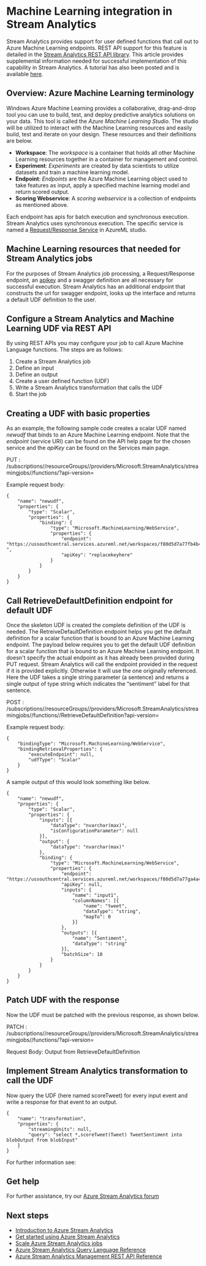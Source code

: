 <properties 
	pageTitle="How to configure Azure Machine Learning endpoints in Stream Analytics | Windows Azure" 
	description="Machine Language User defined functions in Stream Analytics"
	keywords=""
	documentationCenter=""
	services="stream-analytics"
	authors="jeffstokes72" 
	manager="paulettm" 
	editor="cgronlun"/>

<tags
	ms.service="stream-analytics"
	ms.date="12/10/2015"
	wacn.date=""/>

# Machine Learning integration in Stream Analytics

Stream Analytics provides support for user defined functions that call out to Azure Machine Learning endpoints. REST API support for this feature is detailed in the [Stream Analytics REST API library](https://msdn.microsoft.com/zh-cn/library/azure/dn835031.aspx). This article provides supplemental information needed for successful implementation of this capability in Stream Analytics. A tutorial has also been posted and is available [here](/documentation/articles/stream-analytics-machine-learning-integration-tutorial).

## Overview: Azure Machine Learning terminology

Windows Azure Machine Learning provides a collaborative, drag-and-drop tool you can use to build, test, and deploy predictive analytics solutions on your data. This tool is called the *Azure Machine Learning Studio*. The studio will be utilized to interact with the Machine Learning resources and easily build, test and iterate on your design. These resources and their definitions are below.

- **Workspace**: The *workspace* is a container that holds all other Machine Learning resources together in a container for management and control.
- **Experiment**: *Experiments* are created by data scientists to utilize datasets and train a machine learning model.
- **Endpoint**: *Endpoints* are the Azure Machine Learning object used to take features as input, apply a specified machine learning model and return scored output.
- **Scoring Webservice**: A *scoring webservice* is a collection of endpoints as mentioned above.

Each endpoint has apis for batch execution and synchronous execution. Stream Analytics uses synchronous execution. The specific service is named a [Request/Response Service](/documentation/articles/machine-learning-consume-web-services#request-response-service-rrs) in AzureML studio.

## Machine Learning resources that needed for Stream Analytics jobs

For the purposes of Stream Analytics job processing, a Request/Response endpoint, an [apikey](/documentation/articles/machine-learning-connect-to-azure-machine-learning-web-service#get-an-azure-machine-learning-authorization-key) and a swagger definition are all necessary for successful execution. Stream Analytics has an additional endpoint that constructs the url for swagger endpoint, looks up the interface and returns a default UDF definition to the user.

## Configure a Stream Analytics and Machine Learning UDF via REST API

By using REST APIs you may configure your job to call Azure Machine Language functions. The steps are as follows:

1. Create a Stream Analytics job
2. Define an input
3. Define an output
4. Create a user defined function (UDF)
5. Write a Stream Analytics transformation that calls the UDF
6. Start the job

## Creating a UDF with basic properties

As an example, the following sample code creates a scalar UDF named *newudf* that binds to an Azure Machine Learning endpoint. Note that the *endpoint* (service URI) can be found on the API help page for the chosen service and the *apiKey* can be found on the Services main page.

PUT : /subscriptions/<subscriptionId>/resourceGroups/<resourceGroup>/providers/Microsoft.StreamAnalytics/streamingjobs/<streamingjobName>/functions/<udfName>?api-version=<apiVersion>  

Example request body:  

	{
		"name": "newudf",
		"properties": {
			"type": "Scalar",
			"properties": {
				"binding": {
					"type": "Microsoft.MachineLearning/WebService",
					"properties": {
						"endpoint": "https://ussouthcentral.services.azureml.net/workspaces/f80d5d7a77fb4b46bf2a30c63c078dca/services/b7be5e40fd194258796fb402c1958eaf/execute ",
						"apiKey": "replacekeyhere"
					}
				}
			}
		}
	}

## Call RetrieveDefaultDefinition endpoint for default UDF

Once the skeleton UDF is created the complete definition of the UDF is needed. The RetreiveDefaultDefinition endpoint helps you get the default definition for a scalar function that is bound to an Azure Machine Learning endpoint. The payload below requires you to get the default UDF definition for a scalar function that is bound to an Azure Machine Learning endpoint. It doesn't specify the actual endpoint as it has already been provided during PUT request. Stream Analytics will call the endpoint provided in the request if it is provided explicitly. Otherwise it will use the one originally referenced. Here the UDF takes a single string parameter (a sentence) and returns a single output of type string which indicates the “sentiment” label for that sentence.

POST : /subscriptions/<subscriptionId>/resourceGroups/<resourceGroup>/providers/Microsoft.StreamAnalytics/streamingjobs/<streamingjobName>/functions/<udfName>/RetrieveDefaultDefinition?api-version=<apiVersion>

Example request body:  

	{
		"bindingType": "Microsoft.MachineLearning/WebService",
		"bindingRetrievalProperties": {
			"executeEndpoint": null,
			"udfType": "Scalar"
		}
	}

A sample output of this would look something like below.  


	{
		"name": "newudf",
		"properties": {
			"type": "Scalar",
			"properties": {
				"inputs": [{
					"dataType": "nvarchar(max)",
					"isConfigurationParameter": null
				}],
				"output": {
					"dataType": "nvarchar(max)"
				},
				"binding": {
					"type": "Microsoft.MachineLearning/WebService",
					"properties": {
						"endpoint": "https://ussouthcentral.services.azureml.net/workspaces/f80d5d7a77ga4a4bbf2a30c63c078dca/services/b7be5e40fd194258896fb602c1858eaf/execute",
						"apiKey": null,
						"inputs": {
							"name": "input1",
							"columnNames": [{
								"name": "tweet",
								"dataType": "string",
								"mapTo": 0
							}]
						},
						"outputs": [{
							"name": "Sentiment",
							"dataType": "string"
						}],
						"batchSize": 10
					}
				}
			}
		}
	}

## Patch UDF with the response 

Now the UDF must be patched with the previous response, as shown below.

PATCH : /subscriptions/<subscriptionId>/resourceGroups/<resourceGroup>/providers/Microsoft.StreamAnalytics/streamingjobs/<streamingjobName>/functions/<udfName>?api-version=<apiVersion>

Request Body: Output from  RetrieveDefaultDefinition

## Implement Stream Analytics transformation to call the UDF

Now query the UDF (here named scoreTweet) for every input event and write a response for that event to an output.  

	{
		"name": "transformation",
		"properties": {
			"streamingUnits": null,
			"query": "select *,scoreTweet(Tweet) TweetSentiment into blobOutput from blobInput"
		}
	}

For further information see:

## Get help
For further assistance, try our [Azure Stream Analytics forum](https://social.msdn.microsoft.com/Forums/home?forum=AzureStreamAnalytics)

## Next steps

- [Introduction to Azure Stream Analytics](/documentation/articles/stream-analytics-introduction)
- [Get started using Azure Stream Analytics](/documentation/articles/stream-analytics-get-started)
- [Scale Azure Stream Analytics jobs](/documentation/articles/stream-analytics-scale-jobs)
- [Azure Stream Analytics Query Language Reference](https://msdn.microsoft.com/zh-cn/library/azure/dn834998.aspx)
- [Azure Stream Analytics Management REST API Reference](https://msdn.microsoft.com/zh-cn/library/azure/dn835031.aspx)